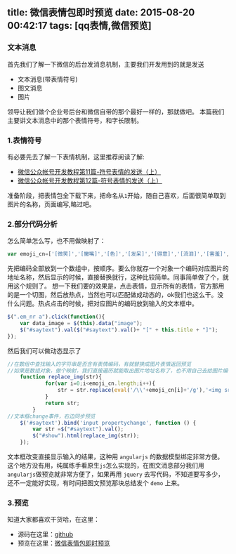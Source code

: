title: 微信表情包即时预览
date: 2015-08-20 00:42:17
tags: [qq表情,微信预览]
---

### 文本消息
首先我们了解一下微信的后台发消息机制，主要我们开发用到的就是发送

 - 文本消息(带表情符号)
 - 图文消息
 - 图片
 
领导让我们做个企业号后台和微信自带的那个最好一样的，那就做吧。
本篇我们主要讲文本消息中的那个表情符号，和字长限制。
<!-- more -->
### 1.表情符号
有必要先去了解一下表情机制，这里推荐阅读了解:
 - [微信公众帐号开发教程第11篇-符号表情的发送（上）](http://blog.csdn.net/lyq8479/article/details/9229637)
 - [微信公众帐号开发教程第12篇-符号表情的发送（上）](http://blog.csdn.net/lyq8479/article/details/9393097)

准备阶段，把表情包全下载下来，把命名从`1`开始，随自己喜欢，后面很简单取到图片的名称，页面编写,略过吧。
### 2.部分代码分析
怎么简单怎么写，也不用做映射了：
```javascript
var emoji_cn=['[微笑]','[撇嘴]','[色]','[发呆]','[得意]','[流泪]','[害羞]','[闭嘴]','[睡]','[大哭]','[尴尬]','[发怒]','[调皮]','[呲牙]','[惊讶]','[难过]','[酷]','[冷汗]','[折磨]','[吐]','[偷笑]','[可爱]','[白眼]','[傲慢]','[饥饿]','[困]','[惊恐]','[流汗]','[憨笑]','[大兵]','[奋斗]','[咒骂]','[疑问]','[嘘]','[晕]','[抓狂]','[衰]','[骷髅]','[敲打]','[再见]','[擦汗]','[抠鼻]','[鼓掌]','[溴大了]','[坏笑]','[左哼哼]','[右哼哼]','[哈欠]','[鄙视]','[委屈]','[快哭了]','[阴险]','[亲亲]','[吓]','[可怜]','[菜刀]','[西瓜]','[啤酒]','[篮球]','[乒乓]','[咖啡]','[饭]','[猪头]','[玫瑰]','[凋谢]','[嘴唇]','[爱心]','[心碎]','[蛋糕]','[闪电]','[炸弹]','[刀]','[足球]','[瓢虫]','[便便]','[月亮]','[太阳]','[礼物]','[拥抱]','[强]','[弱]','[握手]','[胜利]','[抱拳]','[勾引]','[拳头]','[差劲]','[爱你]','[NO]','[YES]','[爱情]','[飞吻]','[跳跳]','[发抖]','[怄火]','[转圈]','[磕头]','[回头]','[跳绳]','[挥手]','[激动]','[街舞]','[献吻]','[左太极]','[右太极]'];
```
先把编码全部放到一个数组中，按顺序。要么你就存一个对象一个编码对应图片的地址名称，然后显示的时候，直接替换就行，这种比较简单。同事简单做了个，就用这个规则了。
想一下我们要的效果是，点击表情，显示所有的表情，官方那用的是一个切图，然后放热点，当然也可以匹配做成动态的，ok我们也这么干。没什么问题。热点点击的时候，把对应图片的编码放到输入的文本框中。
```javascript
$(".em_nr a").click(function(){
	var data_image = $(this).data("image");
	$("#saytext").val($("#saytext").val()+ "[" + this.title + "]");
});
```
然后我们可以做动态显示了
```javascript
//在数组中查找输入的字符串是否含有表情编码，有就替换成图片表情返回预览
//如果是数组对象，做个映射，我们直接遍历就能取出图片地址名称了，也不用自己去给图片编个名字，省不少事情，霸王硬上弓，先了解了解。
    function replace_img(str){
    		for(var i=0;i<emoji_cn.length;i++){
    			str = str.replace(eval('/\\'+emoji_cn[i]+'/g'),'<img src="face/'+(i+1)+'.gif" border="0" />');	
    		}
    		return str;
    	}
//文本框change事件，右边同步预览
	$('#saytext').bind('input propertychange', function () {
		var str =$("#saytext").val();
		$("#show").html(replace_img(str));
	});
```
文本框改变直接显示输入的结果，这种用 `angularjs` 的数据模型绑定非常方便。这个地方没有用，纯属练手看原生`js`怎么实现的，在图文消息部分我们用 `angularjs`做预览就非常方便了，如果再用 `jquery` 去写代码，不知道要写多少，还不一定能好实现，有时间把图文预览那块总结发个 `demo` 上来。
### 3.预览
知道大家都喜欢干货哈，在这里：
 - 源码在这里：[github](https://github.com/chanzig/myDemolib/tree/gh-pages/wechat_face)
 - 预览在这里：[微信表情包即时预览](http://chanzig.github.io/myDemolib/wechat_face/)

 
